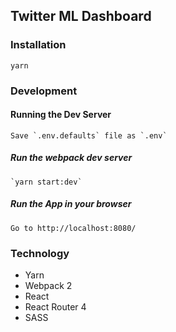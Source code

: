 ## Twitter ML Dashboard

### Installation
```
yarn
```
### Development

#### Running the Dev Server

```
Save `.env.defaults` file as `.env`
```

##### Run the webpack dev server
```
`yarn start:dev`
```
##### Run the App in your browser
```
Go to http://localhost:8080/
```

### Technology

- Yarn
- Webpack 2
- React
- React Router 4
- SASS
